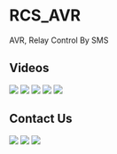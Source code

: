 # RCS_AVR
AVR, Relay Control By SMS

Videos
-------------
[![](https://img.shields.io/badge/RCS-AVR,PART_A-violet)](https://youtu.be/KLH8E3yOOMw)
[![](https://img.shields.io/badge/RCS-AVR,PART_B-violet)](https://youtu.be/-EyT4b3-hQU)
[![](https://img.shields.io/badge/RCS-AVR,PART_C-violet)](https://youtu.be/bh53Z6KH728)
[![](https://img.shields.io/badge/RCS-AVR,PART_D-violet)](https://youtu.be/vWiSh-8D4kY)
[![](https://img.shields.io/badge/RCS-AVR,PART_E-violet)](https://youtu.be/V0r4XVZA-bk)

Contact Us
-------------
[![](https://img.shields.io/badge/E-Mail-yellow)](mailto:aKaReZa75@gmail.com)
[![](https://img.shields.io/badge/You-Tube-red)](https://www.youtube.com/@aKaReZa75)
[![](https://img.shields.io/badge/Linked-in-blue)](https://www.linkedin.com/in/akareza75)

